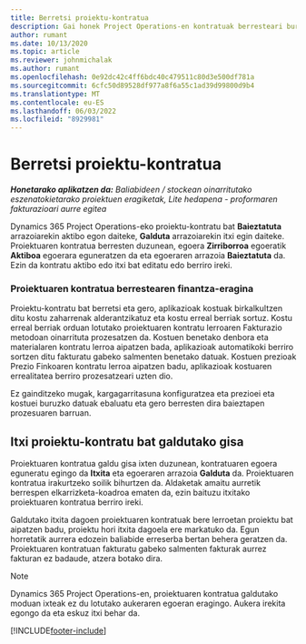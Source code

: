 ```yaml
---
title: Berretsi proiektu-kontratua
description: Gai honek Project Operations-en kontratuak berresteari buruzko informazioa eskaintzen du.
author: rumant
ms.date: 10/13/2020
ms.topic: article
ms.reviewer: johnmichalak
ms.author: rumant
ms.openlocfilehash: 0e92dc42c4ff6bdc40c479511c80d3e500df781a
ms.sourcegitcommit: 6cfc50d89528df977a8f6a55c1ad39d99800d9b4
ms.translationtype: MT
ms.contentlocale: eu-ES
ms.lasthandoff: 06/03/2022
ms.locfileid: "8929981"
---
```

# <a name="confirm-a-project-contract"></a>Berretsi proiektu-kontratua

_**Honetarako aplikatzen da:** Baliabideen / stockean oinarritutako eszenatokietarako proiektuen eragiketak, Lite hedapena - proformaren fakturazioari aurre egitea_

Dynamics 365 Project Operations-eko proiektu-kontratu bat **Baieztatuta** arrazoiarekin aktibo egon daiteke, **Galduta** arrazoiarekin itxi egin daiteke. Proiektuaren kontratua berresten duzunean, egoera **Zirriborroa** egoeratik **Aktiboa** egoerara eguneratzen da eta egoeraren arrazoia **Baieztatuta** da. Ezin da kontratu aktibo edo itxi bat editatu edo berriro ireki. 

### <a name="financial-impact-of-confirming-a-project-contract"></a>Proiektuaren kontratua berrestearen finantza-eragina

Proiektu-kontratu bat berretsi eta gero, aplikazioak kostuak birkalkultzen ditu kostu zaharrenak alderantzikatuz eta kostu erreal berriak sortuz. Kostu erreal berriak orduan lotutako proiektuaren kontratu lerroaren Fakturazio metodoan oinarrituta prozesatzen da. Kostuen benetako denbora eta materialaren kontratu lerroa aipatzen bada, aplikazioak automatikoki berriro sortzen ditu fakturatu gabeko salmenten benetako datuak. Kostuen prezioak Prezio Finkoaren kontratu lerroa aipatzen badu, aplikazioak kostuaren errealitatea berriro prozesatzeari uzten dio.

Ez gainditzeko mugak, kargagarritasuna konfiguratzea eta prezioei eta kostuei buruzko datuak ebaluatu eta gero berresten dira baieztapen prozesuaren barruan.

## <a name="close-a-project-contract-as-lost"></a>Itxi proiektu-kontratu bat galdutako gisa

Proiektuaren kontratua galdu gisa ixten duzunean, kontratuaren egoera eguneratu egingo da **Itxita** eta egoeraren arrazoia **Galduta** da. Proiektuaren kontratua irakurtzeko soilik bihurtzen da. Aldaketak amaitu aurretik berrespen elkarrizketa-koadroa ematen da, ezin baituzu itxitako proiektuaren kontratua berriro ireki.

Galdutako itxita dagoen proiektuaren kontratuak bere lerroetan proiektu bat aipatzen badu, proiektu hori itxita dagoela ere markatuko da. Egun horretatik aurrera edozein baliabide erreserba bertan behera geratzen da. Proiektuaren kontratuan fakturatu gabeko salmenten fakturak aurrez fakturan ez badaude, atzera botako dira.

> [!NOTE]
> Dynamics 365 Project Operations-en, proiektuaren kontratua galdutako moduan ixteak ez du lotutako aukeraren egoeran eragingo. Aukera irekita egongo da eta eskuz itxi behar da.


[!INCLUDE[footer-include](../../includes/footer-banner.md)]